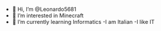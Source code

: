 - 👋 Hi, I’m @Leonardo5681
- 👀 I’m interested in Minecraft
- 🌱 I’m currently learning Informatics
-I am Italian
-I like IT
<!---
Leonardo5681/Leonardo5681 is a ✨ special ✨ repository because its `README.md` (this file) appears on your GitHub profile.
You can click the Preview link to take a look at your changes.
--->
